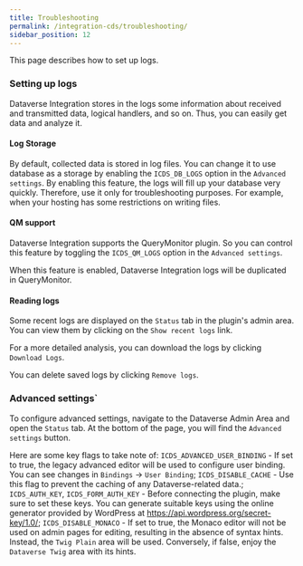 ```yaml
---
title: Troubleshooting
permalink: /integration-cds/troubleshooting/
sidebar_position: 12
---
```


<p class="lead">This page describes how to set up logs.</p>

### Setting up logs
Dataverse Integration stores in the logs some information about received and transmitted data, logical handlers, and so on. Thus, you can easily get data and analyze it.

#### Log Storage
By default, collected data is stored in log files. You can change it to use database as a storage by enabling the `ICDS_DB_LOGS` option in the `Advanced settings`. By enabling this feature, the logs will fill up your database very quickly. Therefore, use it only for troubleshooting purposes. For example, when your hosting has some restrictions on writing files.
#### QM support
Dataverse Integration supports the QueryMonitor plugin. So you can control this feature by toggling the `ICDS_QM_LOGS` option in the `Advanced settings`.

When this feature is enabled, Dataverse Integration logs will be duplicated in QueryMonitor.
#### Reading logs
Some recent logs are displayed on the `Status` tab in the plugin's admin area. You can view them by clicking on the `Show recent logs` link.

For a more detailed analysis, you can download the logs by clicking `Download Logs`.

You can delete saved logs by clicking `Remove logs`.

### Advanced settings`
To configure advanced settings, navigate to the Dataverse Admin Area and open the `Status` tab. At the bottom of the page, you will find the `Advanced settings` button.

Here are some key flags to take note of:
`ICDS_ADVANCED_USER_BINDING` - If set to true, the legacy advanced editor will be used to configure user binding. You can see changes in `Bindings` -> `User Binding`;
`ICDS_DISABLE_CACHE` - Use this flag to prevent the caching of any Dataverse-related data.;
`ICDS_AUTH_KEY`, `ICDS_FORM_AUTH_KEY` - Before connecting the plugin, make sure to set these keys. You can generate suitable keys using the online generator provided by WordPress at https://api.wordpress.org/secret-key/1.0/;
`ICDS_DISABLE_MONACO` - If set to true, the Monaco editor will not be used on admin pages for editing, resulting in the absence of syntax hints. Instead, the `Twig Plain` area will be used. Conversely, if false, enjoy the `Dataverse Twig` area with its hints. 